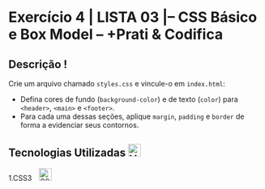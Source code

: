 # Exercício 4 | LISTA 03 |– CSS Básico e Box Model – +Prati & Codifica
## Descrição !
Crie um arquivo chamado `styles.css` e vincule-o em `index.html`:

- Defina cores de fundo (`background-color`) e de texto (`color`) para `<header>`, `<main>` e `<footer>`.
- Para cada uma dessas seções, aplique `margin`, `padding` e `border` de forma a evidenciar seus contornos.

## Tecnologias Utilizadas <img src="https://raw.githubusercontent.com/Tarikul-Islam-Anik/Animated-Fluent-Emojis/master/Emojis/Objects/Hammer.png" alt="Hammer" width="25" height="25" />

1.CSS3 <img src="https://skillicons.dev/icons?i=css" alt="CSS"  width="25" height="25" style="margin-left: 10px;" />